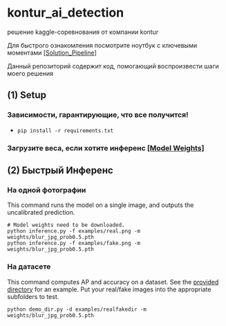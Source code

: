 # kontur_ai_detection
решение kaggle-соревнования от компании kontur

Для быстрого ознакомления посмотрите ноутбук с ключевыми моментами [[Solution_Pipeline]](./solution_pipeline.ipynb)  

Данный репозиторий содержит код, помогающий воспроизвести шаги моего решения

## (1) Setup

### Зависимости, гарантирующие, что все получится!
- `pip install -r requirements.txt`

### Загрузите веса, если хотите инференс [[Model Weights]](https://drive.google.com/drive/folders/1HrWvw5s-9Ejj5KAMXaPgbQLIoNRQGred?usp=share_link) 


## (2) Быстрый Инференс

### На одной фотографии

This command runs the model on a single image, and outputs the uncalibrated prediction.

```
# Model weights need to be downloaded.
python inference.py -f examples/real.png -m weights/blur_jpg_prob0.5.pth
python inference.py -f examples/fake.png -m weights/blur_jpg_prob0.5.pth
```

### На датасете

This command computes AP and accuracy on a dataset. See the [provided directory](examples/realfakedir) for an example. Put your real/fake images into the appropriate subfolders to test.

```
python demo_dir.py -d examples/realfakedir -m weights/blur_jpg_prob0.5.pth
```
